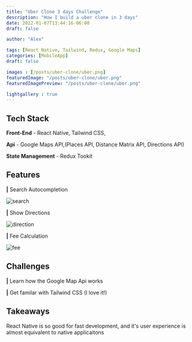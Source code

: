 ```yaml
---
title: "Uber Clone 3 days Challenge"
description: "How I build a uber clone in 3 days"
date: 2022-01-07T13:44:16-06:00
draft: false

author: "Alex"

tags: [React Native, Tailwind, Redux, Google Maps]
categories: [MobileApp]
draft: false 

images : [/posts/uber-clone/uber.png]
featuredImage: "/posts/uber-clone/uber.png"
featuredImagePreview: "/posts/uber-clone/uber.png"

lightgallery : true
---
```


<!--more-->

## Tech Stack
**Front-End** - React Native, Tailwind CSS,

**Api** - Google Maps API,(Places API, Distance Matrix API, Directions API)

**State Management** - Redux Tookit

## Features
**|** Search Autocompletion

![search](/posts/uber-clone/search.gif)

**|** Show Directions

![direction](/posts/uber-clone/direction.gif)

**|** Fee Calculation

![fee](/posts/uber-clone/fee.gif)


## Challenges

**|** Learn how the Google Map Api works

**|** Get familar with Tailwind CSS (I love it!)


## Takeaways 

React Native is so good for fast development, and it's user experience is almost equivalent to native applicaitons

